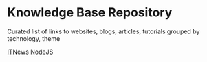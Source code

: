 # Knowledge Base Repository
Curated list of links to websites, blogs, articles, tutorials grouped by technology, theme

[ITNews](itnews)
[NodeJS](nodejs)
